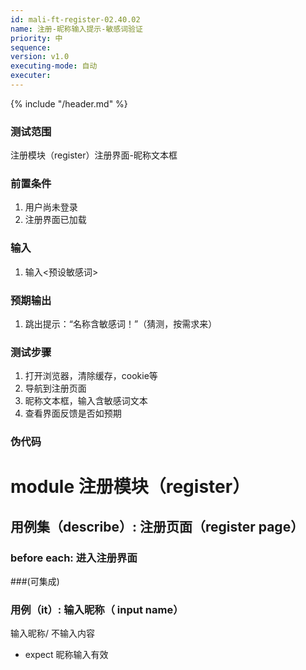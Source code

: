 ```yaml
---
id: mali-ft-register-02.40.02
name: 注册-昵称输入提示-敏感词验证
priority: 中
sequence: 
version: v1.0
executing-mode: 自动
executer: 
---
```


{% include "/header.md" %}

### 测试范围
  注册模块（register）注册界面-昵称文本框

### 前置条件
1. 用户尚未登录
2. 注册界面已加载

### 输入
1. 输入<预设敏感词>

### 预期输出
1. 跳出提示：“名称含敏感词！”（猜测，按需求来）

### 测试步骤
1. 打开浏览器，清除缓存，cookie等
2. 导航到注册页面
3. 昵称文本框，输入含敏感词文本
4. 查看界面反馈是否如预期

### 伪代码
# module 注册模块（register）

## 用例集（describe）: 注册页面（register page）
### before each: 进入注册界面
###(可集成)
### 用例（it）: 输入昵称（ input name）
输入昵称/
  不输入内容
* expect 昵称输入有效


